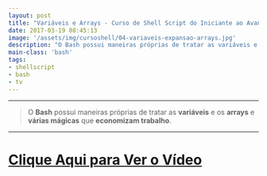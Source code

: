```yaml
---
layout: post
title: "Variáveis e Arrays - Curso de Shell Script do Iniciante ao Avançado"
date: 2017-03-19 08:45:13
image: '/assets/img/cursoshell/04-variaveis-expansao-arrays.jpg'
description: "O Bash possui maneiras próprias de tratar as variáveis e os arrays e várias mágicas que economizam trabalho."
main-class: 'bash'
tags:
- shellscript
- bash
- tv
---
```


***

> O __Bash__ possui maneiras próprias de tratar as __variáveis__ e os __arrays__ e __várias mágicas__ que __economizam trabalho__.

***


# [Clique Aqui para Ver o Vídeo](https://www.youtube.com/watch?v=HTc2TTnfuNc)

